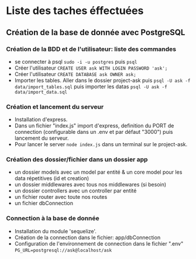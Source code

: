 # Liste des taches éffectuées

## Création de la base de donnée avec PostgreSQL

### Création de la BDD et de l'utilisateur: liste des commandes

- se connecter à psql ```sudo -i -u postgres``` puis ```psql```
- Créer l'utilisateur ```CREATE USER ask WITH LOGIN PASSWORD 'ask';```
- Créer l'utilisateur ```CREATE DATABASE ask OWNER ask;```
- Importer les tables. Aller dans le dossier project-ask puis ```psql -U ask -f data/import_tables.sql``` puis importer les datas ```psql -U ask -f data/import_data.sql```

### Création et lancement du serveur

- Installation d'express.
- Dans un fichier "index.js" import d'express, definition du PORT de connection (configurable dans un .env et par défaut "3000") puis lancement du serveur.
- Pour lancer le server ```node index.js``` dans un terminal sur le project-ask.

### Création des dossier/fichier dans un dossier app

- un dossier models avec un model par entité & un core model pour les data répetitives (id et creation)
- un dossier middlewares avec tous nos middlewares (si besoin)
- un dossier controllers avec un controller par entité
- un fichier router avec toute nos routes
- un fichier dbConnection

### Connection à la base de donnée

- Installation du module 'sequelize'.
- Création de la connection dans le fichier: app/dbConnection
- Configuration de l'environnement de connection dans le fichier ".env" ```PG_URL=postgresql://ask@localhost/ask```
